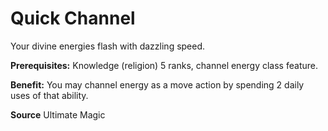 ﻿---
cssclass: [feats]

---
# Quick Channel

Your divine energies flash with dazzling speed.

**Prerequisites:** Knowledge (religion) 5 ranks, channel energy class feature.

**Benefit:** You may channel energy as a move action by spending 2 daily uses of that ability.

**Source** Ultimate Magic
